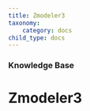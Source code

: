 ```yaml
---
title: Zmodeler3
taxonomy:
    category: docs
child_type: docs
---
```


### Knowledge Base

# Zmodeler3